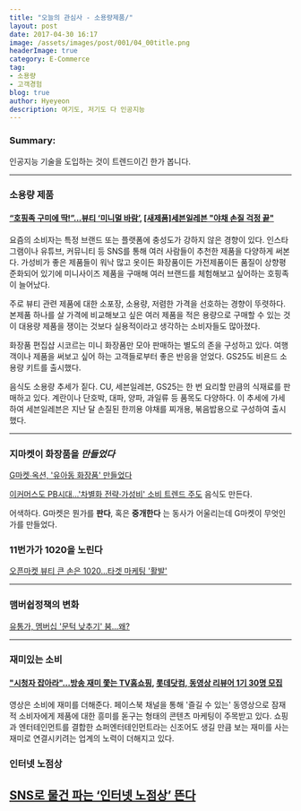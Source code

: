 ```yaml
---
title: "오늘의 관심사 - 소용량제품/"
layout: post
date: 2017-04-30 16:17
image: /assets/images/post/001/04_00title.png
headerImage: true
category: E-Commerce
tag:
- 소용량
- 고객경험
blog: true
author: Hyeyeon
description: 여기도, 저기도 다 인공지능
---
```


### Summary:

인공지능 기술을 도입하는 것이 트렌드이긴 한가 봅니다.

---

### 소용량 제품

#### [“호핑족 구미에 딱!”...뷰티 ‘미니멀 바람’](http://www.econovill.com/news/articleView.html?idxno=312700), [[새제품]세븐일레븐 "야채 손질 걱정 끝"](http://www.bizwatch.co.kr/pages/view.php?uid=30269)

요즘의 소비자는 특정 브랜드 또는 플랫폼에 충성도가 강하지 않은 경향이 있다. 인스타그램이나 유튜브, 커뮤니티 등 SNS를 통해 여러 사람들이 추천한 제품을 다양하게 써본다. 가성비가 좋은 제품들이 워낙 많고 옷이든 화장품이든 가전제품이든 품질이 상향평준화되어 있기에 미니사이즈 제품을 구매해 여러 브랜드를 체험해보고 싶어하는 호핑족이 늘어났다.

주로 뷰티 관련 제품에 대한 소포장, 소용량, 저렴한 가격을 선호하는 경향이 뚜렷하다. 본제품 하나를 살 가격에 비교해보고 싶은 여러 제품을 적은 용량으로 구매할 수 있는 것이 대용량 제품을 쟁이는 것보다 실용적이라고 생각하는 소비자들도 많아졌다.

화장품 편집샵 시코르는 미니 화장품만 모아 판매하는 별도의 존을 구성하고 있다. 여행객이나 제품을 써보고 싶어 하는 고객들로부터 좋은 반응을 얻었다. GS25도 비욘드 소용량 키트를 출시했다.

음식도 소용량 추세가 짙다. CU, 세븐일레븐, GS25는 한 번 요리할 만큼의 식재료를 판매하고 있다. 계란이나 단호박, 대파, 양파, 과일류 등 품목도 다양하다. 이 추세에 가세하여 세븐일레븐은 지난 달 손질된 한끼용 야채를 찌개용, 볶음밥용으로 구성하여 출시했다.

---

### 지마켓이 화장품을 *만들었다*

[G마켓∙옥션, '유아동 화장품' 만들었다](http://www.ebn.co.kr/news/view/886105)

[이커머스도 PB시대…'차별화 전략·가성비' 소비 트렌드 주도](http://www.newsis.com/view/?id=NISX20170417_0014835720&cID=10408&pID=13000) 음식도 만든다.

어색하다. G마켓은 뭔가를 **판다**, 혹은 **중개한다** 는 동사가 어울리는데 G마켓이 무엇인가를 만들었다.

### 11번가가 1020을 노린다

[오픈마켓 뷰티 큰 손은 1020…타겟 마케팅 '활발'](http://view.asiae.co.kr/news/view.htm?idxno=2017041208163411233)

---


### 맴버쉽정책의 변화

[유통가, 멤버십 '문턱 낮추기' 붐...왜?](http://www.enewstoday.co.kr/news/articleView.html?idxno=1039948)

---

### 재미있는 소비

#### ["시청자 잡아라"...방송 재미 쫓는 TV홈쇼핑](http://www.ebn.co.kr/news/view/885973), [롯데닷컴, 동영상 리뷰어 1기 30명 모집](http://biz.newdaily.co.kr/news/article.html?no=10129738)

영상은 소비에 재미를 더해준다. 페이스북 채널을 통해 '즐길 수 있는' 동영상으로 잠재적 소비자에게 제품에 대한 흥미를 돋구는 형태의 콘텐츠 마케팅이 주목받고 있다. 쇼핑과 엔터테인먼트를 결합한 쇼퍼엔터테인먼트라는 신조어도 생길 만큼 보는 재미를 사는 재미로 연결시키려는 업계의 노력이 더해지고 있다.


### 인터넷 노점상

[SNS로 물건 파는 ‘인터넷 노점상’ 뜬다](http://www.seoul.co.kr/news/newsView.php?id=20170413011008&wlog_tag3=naver)
---
